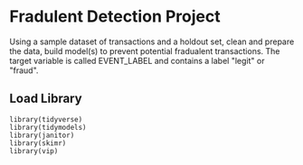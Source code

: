 # Fradulent Detection Project
Using a sample dataset of transactions and a holdout set, clean and prepare the data, build model(s) to prevent potential fradualent transactions. The target variable is called EVENT_LABEL and contains a label "legit" or "fraud". 

## Load Library
```
library(tidyverse)
library(tidymodels)
library(janitor)
library(skimr)
library(vip)
```
